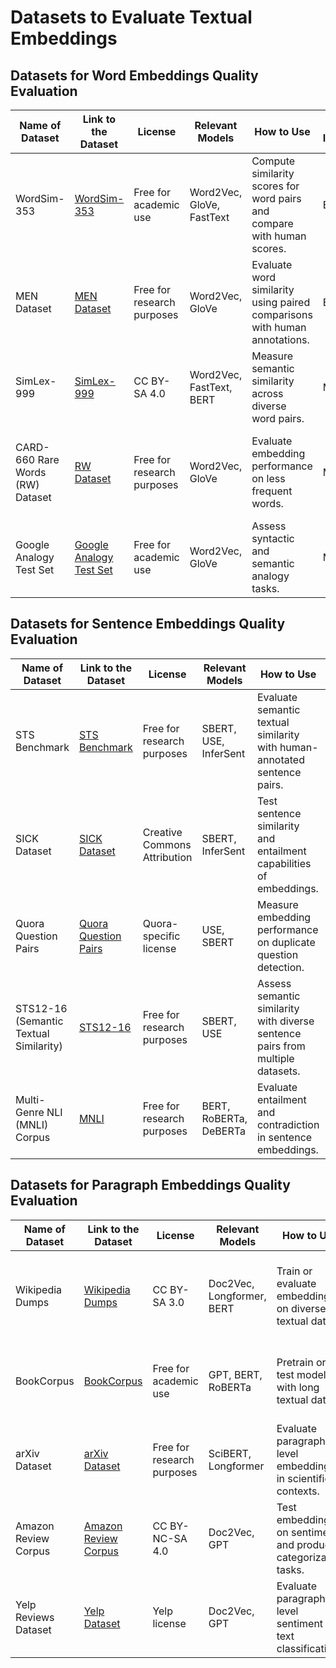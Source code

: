 # Datasets to Evaluate Textual Embeddings

## Datasets for Word Embeddings Quality Evaluation
| Name of Dataset | Link to the Dataset | License | Relevant Models | How to Use | Ease of Implementation | Importance |
|------------------|---------------------|---------|------------------|------------|-------------------------|------------|
| WordSim-353 | [WordSim-353](https://aclweb.org/aclwiki/WordSimilarity-353_Test_Collection_(State_of_the_art)) | Free for academic use | Word2Vec, GloVe, FastText | Compute similarity scores for word pairs and compare with human scores. | Easy | High - widely used for word similarity benchmarks. |
| MEN Dataset | [MEN Dataset](https://staff.fnwi.uva.nl/e.bruni/MEN) | Free for research purposes | Word2Vec, GloVe | Evaluate word similarity using paired comparisons with human annotations. | Easy | High - comprehensive annotations for similarity testing. |
| SimLex-999 | [SimLex-999](https://fh295.github.io/simlex.html) | CC BY-SA 4.0 | Word2Vec, FastText, BERT | Measure semantic similarity across diverse word pairs. | Moderate | High - focuses on true semantic similarity rather than association. |
| CARD-660 Rare Words (RW) Dataset | [RW Dataset](https://paperswithcode.com/dataset/card-660) | Free for research purposes | Word2Vec, GloVe | Evaluate embedding performance on less frequent words. | Moderate | Medium - highlights model performance on low-frequency vocabulary. |
| Google Analogy Test Set | [Google Analogy Test Set](https://code.google.com/archive/p/word2vec/) | Free for academic use | Word2Vec, GloVe | Assess syntactic and semantic analogy tasks. | Moderate | High - common benchmark for analogy tasks. |



## Datasets for Sentence Embeddings Quality Evaluation

| Name of Dataset                        | Link to the Dataset                                                                                  | License                      | Relevant Models        | How to Use                                                                     | Ease of Implementation | Importance                                                      |
| -------------------------------------- | ---------------------------------------------------------------------------------------------------- | ---------------------------- | ---------------------- | ------------------------------------------------------------------------------ | ---------------------- | --------------------------------------------------------------- |
| STS Benchmark                          | [STS Benchmark](http://ixa2.si.ehu.eus/stswiki/index.php/STSbenchmark)                               | Free for research purposes   | SBERT, USE, InferSent  | Evaluate semantic textual similarity with human-annotated sentence pairs.      | Easy                   | High - gold standard for sentence similarity evaluation.        |
| SICK Dataset                           | [SICK Dataset](https://github.com/alvations/SICK)                                                    | Creative Commons Attribution | SBERT, InferSent       | Test sentence similarity and entailment capabilities of embeddings.            | Moderate               | High - evaluates both similarity and entailment relationships.  |
| Quora Question Pairs                   | [Quora Question Pairs](https://www.quora.com/q/quoradata/First-Quora-Dataset-Release-Question-Pairs) | Quora-specific license       | USE, SBERT             | Measure embedding performance on duplicate question detection.                 | Moderate               | High - real-world relevance for question-matching tasks.        |
| STS12-16 (Semantic Textual Similarity) | [STS12-16](http://ixa2.si.ehu.eus/stswiki/)                                                          | Free for research purposes   | SBERT, USE             | Assess semantic similarity with diverse sentence pairs from multiple datasets. | Easy                   | High - benchmark for cross-year sentence similarity evaluation. |
| Multi-Genre NLI (MNLI) Corpus          | [MNLI](https://cims.nyu.edu/~sbowman/multinli/)                                                      | Free for research purposes   | BERT, RoBERTa, DeBERTa | Evaluate entailment and contradiction in sentence embeddings.                  | Moderate               | High - provides multi-domain entailment testing.                |

## Datasets for Paragraph Embeddings Quality Evaluation

| Name of Dataset      | Link to the Dataset                                                  | License                    | Relevant Models           | How to Use                                                     | Ease of Implementation | Importance                                                              |
| -------------------- | -------------------------------------------------------------------- | -------------------------- | ------------------------- | -------------------------------------------------------------- | ---------------------- | ----------------------------------------------------------------------- |
| Wikipedia Dumps      | [Wikipedia Dumps](https://dumps.wikimedia.org/)                      | CC BY-SA 3.0               | Doc2Vec, Longformer, BERT | Train or evaluate embeddings on diverse textual data.          | Moderate               | High - diverse and large-scale dataset for robust training and testing. |
| BookCorpus           | [BookCorpus](https://yknzhu.wixsite.com/mbweb)                       | Free for academic use      | GPT, BERT, RoBERTa        | Pretrain or test models with long textual data.                | Moderate               | High - large corpus for pretraining language models.                    |
| arXiv Dataset        | [arXiv Dataset](https://www.kaggle.com/Cornell-University/arxiv)     | Free for research purposes | SciBERT, Longformer       | Evaluate paragraph-level embeddings in scientific contexts.    | Moderate               | High - domain-specific for scientific text analysis.                    |
| Amazon Review Corpus | [Amazon Review Corpus](https://nijianmo.github.io/amazon/index.html) | CC BY-NC-SA 4.0            | Doc2Vec, GPT              | Test embeddings on sentiment and product categorization tasks. | Moderate               | Medium - real-world dataset for sentiment analysis.                     |
| Yelp Reviews Dataset | [Yelp Dataset](https://www.yelp.com/dataset)                         | Yelp license               | Doc2Vec, GPT              | Evaluate paragraph-level sentiment and text classification.    | Easy                   | Medium - real-world application for review analysis.                    |
